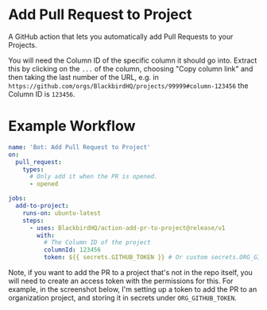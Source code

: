 # Add Pull Request to Project

A GitHub action that lets you automatically add Pull Requests to your Projects.

You will need the Column ID of the specific column it should go into. Extract this by clicking on the `...` of the column, choosing "Copy column link" and then taking the last number of the URL, e.g. in `https://github.com/orgs/BlackbirdHQ/projects/99999#column-123456` the Column ID is `123456`.



# Example Workflow

```yml
name: 'Bot: Add Pull Request to Project'
on:
  pull_request:
    types:
      # Only add it when the PR is opened.
      - opened

jobs:
  add-to-project:
    runs-on: ubuntu-latest
    steps:
      - uses: BlackbirdHQ/action-add-pr-to-project@release/v1
        with:
          # The Column ID of the project
          columnId: 123456
          token: ${{ secrets.GITHUB_TOKEN }} # Or custom secrets.ORG_GITHUB_TOKEN
```


Note, if you want to add the PR to a project that's not in the repo itself, you will need to create an access token with the permissions for this. For example, in the screenshot below, I'm setting up a token to add the PR to an organization project, and storing it in secrets under `ORG_GITHUB_TOKEN`.
